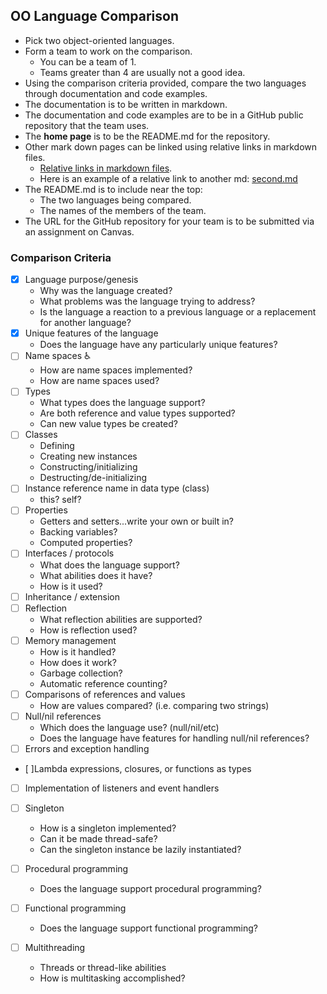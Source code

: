 ## OO Language Comparison

* Pick two object-oriented languages.
* Form a team to work on the comparison.
  * You can be a team of 1.
  * Teams greater than 4 are usually not a good idea.
* Using the comparison criteria provided, compare the two languages
through documentation and code examples.
* The documentation is to be written in markdown.
* The documentation and code examples are to be in a
GitHub public repository that the team uses.
* The **home page** is to be the README.md for the repository.
* Other mark down pages can be linked using relative links in markdown files.
  * [Relative links in markdown files](https://github.com/blog/1395-relative-links-in-markup-files).
  * Here is an example of a relative link to another md: [second.md](second.md)
* The README.md is to include near the top:
    * The two languages being compared.
    * The names of the members of the team.
* The URL for the GitHub repository for your team is to be submitted via an assignment on Canvas.

### Comparison Criteria

- [x] Language purpose/genesis
  * Why was the language created?
  * What problems was the language trying to address?
  * Is the language a reaction to a previous language or a replacement for another language?
- [X] Unique features of the language
  * Does the language have any particularly unique features?
- [ ] Name spaces ♿️
  * How are name spaces implemented?
  * How are name spaces used?
- [ ] Types
    * What types does the language support?
    * Are both reference and value types supported?
    * Can new value types be created?
- [ ] Classes
  * Defining
  * Creating new instances
  * Constructing/initializing
  * Destructing/de-initializing
- [ ] Instance reference name in data type (class)
  * this?  self?
- [ ] Properties
  * Getters and setters...write your own or built in?
  * Backing variables?
  * Computed properties?
- [ ] Interfaces / protocols
  * What does the language support?
  * What abilities does it have?
  * How is it used?
- [ ] Inheritance / extension
- [ ] Reflection
  * What reflection abilities are supported?
  * How is reflection used?
- [ ] Memory management
  * How is it handled?
  * How does it work?
  * Garbage collection?
  * Automatic reference counting?
- [ ] Comparisons of references and values
  * How are values compared? (i.e. comparing two strings)
- [ ] Null/nil references
  * Which does the language use? (null/nil/etc)
  * Does the language have features for handling null/nil references?
- [ ] Errors and exception handling
- [ ]Lambda expressions, closures, or functions as types
- [ ] Implementation of listeners and event handlers
- [ ] Singleton
  * How is a singleton implemented?
  * Can it be made thread-safe?
  * Can the singleton instance be lazily instantiated?
- [ ] Procedural programming
  * Does the language support procedural programming?

- [ ] Functional programming
  * Does the language support functional programming?
- [ ] Multithreading
  * Threads or thread-like abilities
  * How is multitasking accomplished?
